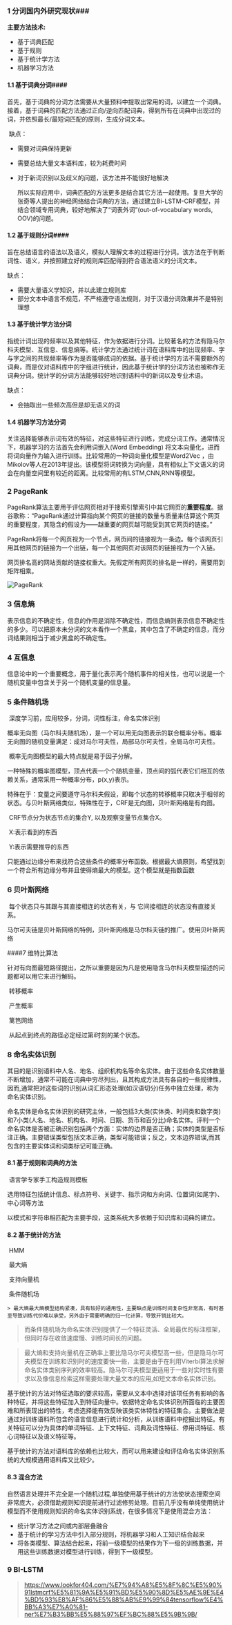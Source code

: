 ### 1 分词国内外研究现状###

**主要方法技术:**

- 基于词典匹配
- 基于规则
- 基于统计学方法
- 机器学习方法

#### 1.1 基于词典分词####

​	首先，基于词典的分词方法需要从大量预料中提取出常用的词，以建立一个词典。接着，基于词典的匹配方法通过正向/逆向匹配词典，得到所有在词典中出现过的词，并依照最长/最短词匹配的原则，生成分词文本。

​	缺点：

 -  需要对词典保持更新

 -  需要总结大量文本语料库，较为耗费时间

 -  对于新词识别以及歧义的问题，该方法并不能很好地解决

    所以实际应用中，词典匹配的方法更多是结合其它方法一起使用。复旦大学的张奇等人提出的神经网络结合词典的方法，通过建立Bi-LSTM-CRF模型，并结合领域专用词典，较好地解决了“词表外词”(out-of-vocabulary words, OOV)的问题。

#### 1.2 基于规则分词####

​	旨在总结语言的语法以及语义，模拟人理解文本的过程进行分词。该方法在于判断词性、语义，并按照建立好的规则库匹配得到符合语法语义的分词文本。

缺点：

- 需要大量语义学知识，并以此建立规则库
- 部分文本中语言不规范，不严格遵守语法规则，对于汉语分词效果并不是特别理想

#### 1.3 基于统计学方法分词

​	指统计词出现的频率以及其他特征，作为依据进行分词。比较著名的方法有隐马尔科夫模型、互信息、信息熵等。统计学方法通过统计词在语料库中的出现频率、字与字之间的共现频率等作为是否能够成词的依据。基于统计学的方法不需要额外的词典，而是仅对语料库中的字组进行统计，因此基于统计学的分词方法也被称作无词典分词。统计学的分词方法能够较好地识别语料中的新词以及专业术语。

缺点：

- 会抽取出一些频次高但是却无语义的词

#### 1.4 机器学习方法分词

​	关注选择能够表示词有效的特征，对这些特征进行训练，完成分词工作。通常情况下，机器学习的方法首先会利用词嵌入(Word Embedding) 将文本向量化，进而将词向量作为输入进行训练。比较常用的一种词向量化模型是Word2Vec ，由Mikolov等人在2013年提出。该模型将词转换为词向量，具有相似上下文语义的词会在向量空间里有较近的距离。比较常用的有LSTM,CNN,RNN等模型。

### 2 PageRank

PageRank算法主要用于评估网页相对于搜索引擎索引中其它网页的**重要程度**。据谷歌称：“PageRank通过计算指向某个网页的链接的数量与质量来估算这个网页的重要程度，其隐含的假设为——越重要的网页越可能受到其它网页的链接。”

PageRank将每一个网页视为一个节点，网页间的链接视为一条边。每个该网页引用其他网页的链接为一个出链，每一个其他网页对该网页的链接视为一个入链。

网页排名高的网站贡献的链接权重大。先假定所有网页的排名是一样的，需要用到矩阵相乘。

![PageRank](jpg/PageRank.png)

### 3 信息熵

​	表示信息的不确定性，信息的作用是消除不确定性，而信息熵则表示信息不确定性的多少。可以把原本未分词的文本看作一个黑盒，其中包含了不确定的信息，而分词结果则相当于减少黑盒的不确定性。



### 4 互信息

​	信息论中的一个重要概念，用于量化表示两个随机事件的相关性，也可以说是一个随机变量中包含关于另一个随机变量的信息量。



### 5 条件随机场

​	深度学习前，应用较多，分词，词性标注，命名实体识别

​	概率无向图（马尔科夫随机场），是一个可以用无向图表示的联合概率分布。概率无向图的随机变量满足：成对马尔可夫性，局部马尔可夫性，全局马尔可夫性。

​	概率无向图模型的最大特点就是易于因子分解。

​	一种特殊的概率图模型，顶点代表一个个随机变量，顶点间的弧代表它们相互的依赖关系，通常采用一种概率分布，p(x,y)表示。

​	特殊在于：变量之间要遵守马尔科夫假设，即每个状态的转移概率只取决于相邻的状态。与贝叶斯网络类似，特殊性在于，CRF是无向图，贝叶斯网络是有向图。

​	CRF节点分为状态节点的集合Y, 以及观察变量节点集合X。

​	X:表示看到的东西

​	Y:表示需要推导的东西

​	只能通过边缘分布来找符合这些条件的概率分布函数。根据最大熵原则，希望找到一个符合所有边缘分布并且使得熵最大的模型。这个模型就是指数函数



### 6 贝叶斯网络

​	每个状态只与其跟与其直接相连的状态有关，与 它间接相连的状态没有直接关系。

​	马尔可夫链是贝叶斯网络的特例，贝叶斯网络是马尔科夫链的推广。使用贝叶斯网络



####7 维特比算法

​	针对有向图最短路径提出，之所以重要是因为凡是使用隐含马尔科夫模型描述的问题都可以用它来进行解码。

​	转移概率

​	产生概率

​	篱笆网络

​	从起点到终点的路径必定经过第i时刻的某个状态。



### 8 命名实体识别

​	其目的是识别语料中人名、地名、组织机构名等命名实体。由于这些命名实体数量不断增加，通常不可能在词典中穷尽列出，且其构成方法具有各自的一些规律性，因而,通常把对这些词的识别从词汇形态处理(如汉语切分)任务中独立处理，称为命名实体识别。

​	命名实体是命名实体识别的研究主体，一般包括3大类(实体类、时间类和数字类)和7小类(人名、地名、机构名、时间、日期、货币和百分比)命名实体。评判一个命名实体是否被正确识别包括两个方面：实体的边界是否正确；实体的类型是否标注正确。主要错误类型包括文本正确，类型可能错误；反之，文本边界错误,而其包含的主要实体词和词类标记可能正确。

#### 8.1 基于规则和词典的方法

​	语言学专家手工构造规则模板

​	选用特征包括统计信息、标点符号、关键字、指示词和方向词、位置词(如尾字)、中心词等方法

​	以模式和字符串相匹配为主要手段，这类系统大多依赖于知识库和词典的建立。

#### 8.2 基于统计的方法

​	HMM

​	最大熵

​	支持向量机

​	条件随机场

	> 最大熵最大熵模型结构紧凑，具有较好的通用性，主要缺点是训练时间复杂性非常高，有时甚至导致训练代价难以承受，另外由于需要明确的归一化计算，导致开销比较大。

> 而条件随机场为命名实体识别提供了一个特征灵活、全局最优的标注框架，但同时存在收敛速度慢、训练时间长的问题。

> 最大熵和支持向量机在正确率上要比隐马尔可夫模型高一些，但是隐马尔可夫模型在训练和识别时的速度要快一些，主要是由于在利用Viterbi算法求解命名实体类别序列的效率较高。隐马尔可夫模型更适用于一些对实时性有要求以及像信息检索这样需要处理大量文本的应用,如短文本命名实体识别。

基于统计的方法对特征选取的要求较高，需要从文本中选择对该项任务有影响的各种特征，并将这些特征加入到特征向量中。依据特定命名实体识别所面临的主要困难和所表现出的特性，考虑选择能有效反映该类实体特性的特征集合。主要做法是通过对训练语料所包含的语言信息进行统计和分析，从训练语料中挖掘出特征。有关特征可以分为具体的单词特征、上下文特征、词典及词性特征、停用词特征、核心词特征以及语义特征等。

基于统计的方法对语料库的依赖也比较大，而可以用来建设和评估命名实体识别系统的大规模通用语料库又比较少。



#### 8.3 混合方法

​	自然语言处理并不完全是一个随机过程,单独使用基于统计的方法使状态搜索空间非常庞大，必须借助规则知识提前进行过滤修剪处理。目前几乎没有单纯使用统计模型而不使用规则知识的命名实体识别系统，在很多情况下是使用混合方法：

- 统计学习方法之间或内部层叠融合
- 基于统计的学习方法中引入部分规则，将机器学习和人工知识结合起来
- 将各类模型、算法结合起来，将前一级模型的结果作为下一级的训练数据，并用这些训练数据对模型进行训练，得到下一级模型。



### 9 BI-LSTM

> https://www.lookfor404.com/%E7%94%A8%E5%8F%8C%E5%90%91lstmcrf%E5%81%9A%E5%91%BD%E5%90%8D%E5%AE%9E%E4%BD%93%E8%AF%86%E5%88%AB%E9%99%84tensorflow%E4%BB%A3%E7%A0%81-ner%E7%B3%BB%E5%88%97%EF%BC%88%E5%9B%9B/

